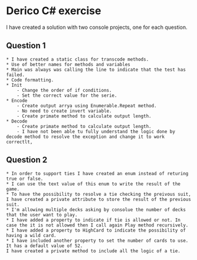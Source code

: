 # Derico C# exercise

I have created a solution with two console projects, one for each question.

## Question 1
    * I have created a static class for transcode methods.
    * Use of better names for methods and variables
    * Main was always was calling the line to indicate that the test has failed.
    * Code formatting.
    * Init
        - Change the order of if conditions. 
        - Set the correct value for the serie.
    * Encode
        - Create output arrya using Enumerable.Repeat method.
        - No need to create invert variable.
        - Create primate method to calculate output length.
    * Decode        
        - Create primate method to calculate output length.
        - I have not been able tu fully understand the logic done by decode method to resolve the exception and change it to work correctlt,



## Question 2
    * In order to support ties I have created an enum instead of returing true or false.
    * I can use the text value of this enum to write the result of the game.
    * To have the possibility to resolve a tie checking the preivous suit, I have created a private attribute to store the result of the previous suit.
    * I'm allowing multiple decks asking by consolue the number of decks that the user want to play.
    * I have added a property to indicate if tie is allowed or not. In case the it is not allowed then I call again Play method recursively.
    * I have added a property to HighCard to indicate the possibility of having a wild card.
    * I have included another property to set the number of cards to use. It has a default value of 52.
    I have created a private method to include all the logic of a tie.